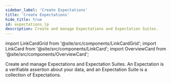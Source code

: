 ```yaml
---
sidebar_label: 'Create Expectations'
title: 'Create Expectations'
hide_title: true
id: expectations_lp
description: Create and manage Expectations and Expectation Suites.
---
```


import LinkCardGrid from '@site/src/components/LinkCardGrid';
import LinkCard from '@site/src/components/LinkCard';
import OverviewCard from '@site/src/components/OverviewCard';

<OverviewCard title={frontMatter.title}>
  Create and manage Expectations and Expectation Suites. An Expectation is a verifiable assertion about your data, and an  Expectation Suite is a collection of Expectations.
</OverviewCard>

<LinkCardGrid>
  <LinkCard topIcon label="Expectation creation workflow" description="Learn more about the process for creating and managing Expectations and Expectation Suites" to="/oss/guides/expectations/create_expectations_overview" icon="/img/workflow_icon.svg" />
  <LinkCard topIcon label="Create and manage Expectations and Expectation Suites" description="Create and manage Expectations and Expectation Suites" to="/oss/guides/expectations/create_manage_expectations_lp" icon="/img/expectation_icon.svg" />
  <LinkCard topIcon label="Work with the Onboarding Data Assistant" description="Use the Onboarding Data Assistant to create Expectation Suites" to="/oss/guides/expectations/data_assistants_lp" icon="/img/assistant_icon.svg" />
  <LinkCard topIcon label="Create Custom Expectations" description="Create Custom Expectations to extend the functionality of GX and satisfy your unique business requirements" to="/oss/guides/expectations/custom_expectations_lp" icon="/img/custom_expectation_icon.svg" />
  <LinkCard topIcon label="Use a Custom Expectation" description="Use Custom Expectations you created or imported from the Great Expectations Experimental Library" to="/oss/guides/expectations/creating_custom_expectations/how_to_use_custom_expectations" icon="/img/use_expectation_icon.svg" />
  <LinkCard topIcon label="Add features to Custom Expectations" description="Add additional functionality to your Custom Expectations" to="/oss/guides/expectations/add_features_custom_expectations_lp" icon="/img/add_feature_icon.svg" />
</LinkCardGrid>